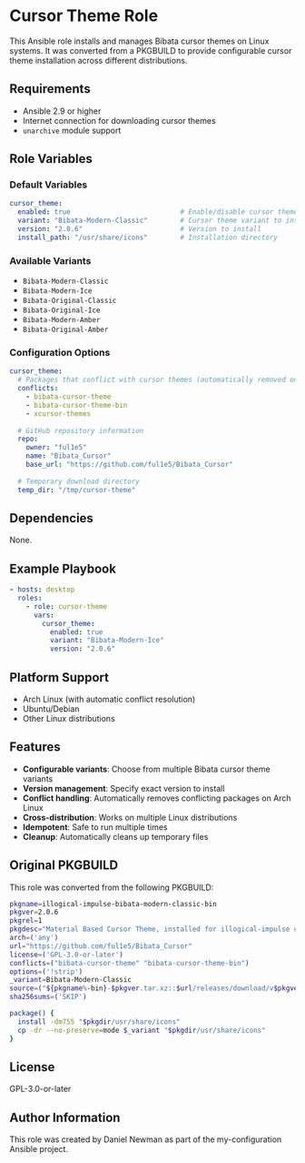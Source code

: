 # Cursor Theme Role

This Ansible role installs and manages Bibata cursor themes on Linux systems. It was converted from a PKGBUILD to provide configurable cursor theme installation across different distributions.

## Requirements

- Ansible 2.9 or higher
- Internet connection for downloading cursor themes
- `unarchive` module support

## Role Variables

### Default Variables

```yaml
cursor_theme:
  enabled: true                           # Enable/disable cursor theme installation
  variant: "Bibata-Modern-Classic"        # Cursor theme variant to install
  version: "2.0.6"                        # Version to install
  install_path: "/usr/share/icons"        # Installation directory
```

### Available Variants

- `Bibata-Modern-Classic`
- `Bibata-Modern-Ice`
- `Bibata-Original-Classic`
- `Bibata-Original-Ice`
- `Bibata-Modern-Amber`
- `Bibata-Original-Amber`

### Configuration Options

```yaml
cursor_theme:
  # Packages that conflict with cursor themes (automatically removed on Arch Linux)
  conflicts:
    - bibata-cursor-theme
    - bibata-cursor-theme-bin
    - xcursor-themes
  
  # GitHub repository information
  repo:
    owner: "ful1e5"
    name: "Bibata_Cursor"
    base_url: "https://github.com/ful1e5/Bibata_Cursor"
  
  # Temporary download directory
  temp_dir: "/tmp/cursor-theme"
```

## Dependencies

None.

## Example Playbook

```yaml
- hosts: desktop
  roles:
    - role: cursor-theme
      vars:
        cursor_theme:
          enabled: true
          variant: "Bibata-Modern-Ice"
          version: "2.0.6"
```

## Platform Support

- Arch Linux (with automatic conflict resolution)
- Ubuntu/Debian
- Other Linux distributions

## Features

- **Configurable variants**: Choose from multiple Bibata cursor theme variants
- **Version management**: Specify exact version to install
- **Conflict handling**: Automatically removes conflicting packages on Arch Linux
- **Cross-distribution**: Works on multiple Linux distributions
- **Idempotent**: Safe to run multiple times
- **Cleanup**: Automatically cleans up temporary files

## Original PKGBUILD

This role was converted from the following PKGBUILD:

```bash
pkgname=illogical-impulse-bibata-modern-classic-bin
pkgver=2.0.6
pkgrel=1
pkgdesc="Material Based Cursor Theme, installed for illogical-impulse dotfiles"
arch=('any')
url="https://github.com/ful1e5/Bibata_Cursor"
license=('GPL-3.0-or-later')
conflicts=("bibata-cursor-theme" "bibata-cursor-theme-bin")
options=('!strip')
_variant=Bibata-Modern-Classic
source=("${pkgname%-bin}-$pkgver.tar.xz::$url/releases/download/v$pkgver/$_variant.tar.xz")
sha256sums=('SKIP')

package() {
  install -dm755 "$pkgdir/usr/share/icons"
  cp -dr --no-preserve=mode $_variant "$pkgdir/usr/share/icons"
}
```

## License

GPL-3.0-or-later

## Author Information

This role was created by Daniel Newman as part of the my-configuration Ansible project.
